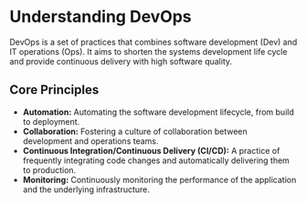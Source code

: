 # Understanding DevOps

DevOps is a set of practices that combines software development (Dev) and IT operations (Ops). It aims to shorten the systems development life cycle and provide continuous delivery with high software quality.

## Core Principles

- **Automation:** Automating the software development lifecycle, from build to deployment.
- **Collaboration:** Fostering a culture of collaboration between development and operations teams.
- **Continuous Integration/Continuous Delivery (CI/CD):** A practice of frequently integrating code changes and automatically delivering them to production.
- **Monitoring:** Continuously monitoring the performance of the application and the underlying infrastructure.
